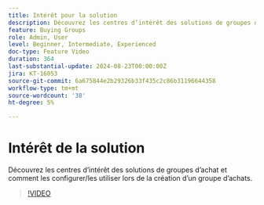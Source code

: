 ```yaml
---
title: Intérêt pour la solution
description: Découvrez les centres d’intérêt des solutions de groupes d’achat et comment les configurer/les utiliser lors de la création d’un groupe d’achats.
feature: Buying Groups
role: Admin, User
level: Beginner, Intermediate, Experienced
doc-type: Feature Video
duration: 364
last-substantial-update: 2024-08-23T00:00:00Z
jira: KT-16053
source-git-commit: 6a675844e2b29326b33f435c2c86b31196644358
workflow-type: tm+mt
source-wordcount: '38'
ht-degree: 5%

---
```



# Intérêt de la solution

Découvrez les centres d’intérêt des solutions de groupes d’achat et comment les configurer/les utiliser lors de la création d’un groupe d’achats.

>[!VIDEO](https://video.tv.adobe.com/v/3433080/?learn=on)
